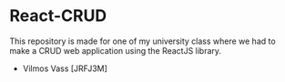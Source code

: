 # React-CRUD
This repository is made for one of my university class where we had to make a CRUD web application using the ReactJS library.

- Vilmos Vass [JRFJ3M]